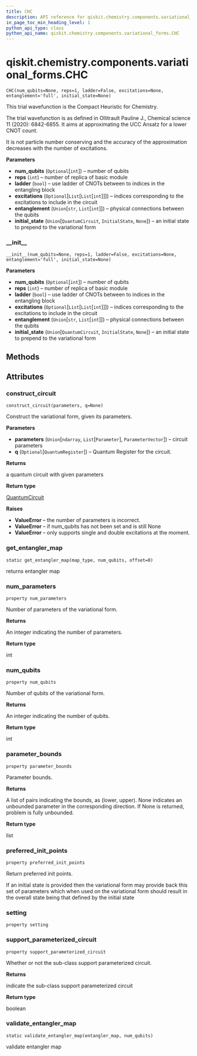 ```yaml
---
title: CHC
description: API reference for qiskit.chemistry.components.variational_forms.CHC
in_page_toc_min_heading_level: 1
python_api_type: class
python_api_name: qiskit.chemistry.components.variational_forms.CHC
---
```


# qiskit.chemistry.components.variational\_forms.CHC

<span id="qiskit.chemistry.components.variational_forms.CHC" />

`CHC(num_qubits=None, reps=1, ladder=False, excitations=None, entanglement='full', initial_state=None)`

This trial wavefunction is the Compact Heuristic for Chemistry.

The trial wavefunction is as defined in Ollitrault Pauline J., Chemical science 11 (2020): 6842-6855. It aims at approximating the UCC Ansatz for a lower CNOT count.

<Admonition title="Note" type="note">
  It is not particle number conserving and the accuracy of the approximation decreases with the number of excitations.
</Admonition>

**Parameters**

*   **num\_qubits** (`Optional`\[`int`]) – number of qubits
*   **reps** (`int`) – number of replica of basic module
*   **ladder** (`bool`) – use ladder of CNOTs between to indices in the entangling block
*   **excitations** (`Optional`\[`List`\[`List`\[`int`]]]) – indices corresponding to the excitations to include in the circuit
*   **entanglement** (`Union`\[`str`, `List`\[`int`]]) – physical connections between the qubits
*   **initial\_state** (`Union`\[`QuantumCircuit`, `InitialState`, `None`]) – an initial state to prepend to the variational form

### \_\_init\_\_

<span id="qiskit.chemistry.components.variational_forms.CHC.__init__" />

`__init__(num_qubits=None, reps=1, ladder=False, excitations=None, entanglement='full', initial_state=None)`

**Parameters**

*   **num\_qubits** (`Optional`\[`int`]) – number of qubits
*   **reps** (`int`) – number of replica of basic module
*   **ladder** (`bool`) – use ladder of CNOTs between to indices in the entangling block
*   **excitations** (`Optional`\[`List`\[`List`\[`int`]]]) – indices corresponding to the excitations to include in the circuit
*   **entanglement** (`Union`\[`str`, `List`\[`int`]]) – physical connections between the qubits
*   **initial\_state** (`Union`\[`QuantumCircuit`, `InitialState`, `None`]) – an initial state to prepend to the variational form

## Methods

## Attributes

### construct\_circuit

<span id="qiskit.chemistry.components.variational_forms.CHC.construct_circuit" />

`construct_circuit(parameters, q=None)`

Construct the variational form, given its parameters.

**Parameters**

*   **parameters** (`Union`\[`ndarray`, `List`\[`Parameter`], `ParameterVector`]) – circuit parameters
*   **q** (`Optional`\[`QuantumRegister`]) – Quantum Register for the circuit.

**Returns**

a quantum circuit with given parameters

**Return type**

[QuantumCircuit](qiskit.circuit.QuantumCircuit "qiskit.circuit.QuantumCircuit")

**Raises**

*   **ValueError** – the number of parameters is incorrect.
*   **ValueError** – if num\_qubits has not been set and is still None
*   **ValueError** – only supports single and double excitations at the moment.

### get\_entangler\_map

<span id="qiskit.chemistry.components.variational_forms.CHC.get_entangler_map" />

`static get_entangler_map(map_type, num_qubits, offset=0)`

returns entangler map

### num\_parameters

<span id="qiskit.chemistry.components.variational_forms.CHC.num_parameters" />

`property num_parameters`

Number of parameters of the variational form.

**Returns**

An integer indicating the number of parameters.

**Return type**

int

### num\_qubits

<span id="qiskit.chemistry.components.variational_forms.CHC.num_qubits" />

`property num_qubits`

Number of qubits of the variational form.

**Returns**

An integer indicating the number of qubits.

**Return type**

int

### parameter\_bounds

<span id="qiskit.chemistry.components.variational_forms.CHC.parameter_bounds" />

`property parameter_bounds`

Parameter bounds.

**Returns**

A list of pairs indicating the bounds, as (lower, upper). None indicates an unbounded parameter in the corresponding direction. If None is returned, problem is fully unbounded.

**Return type**

list

### preferred\_init\_points

<span id="qiskit.chemistry.components.variational_forms.CHC.preferred_init_points" />

`property preferred_init_points`

Return preferred init points.

If an initial state is provided then the variational form may provide back this set of parameters which when used on the variational form should result in the overall state being that defined by the initial state

### setting

<span id="qiskit.chemistry.components.variational_forms.CHC.setting" />

`property setting`

### support\_parameterized\_circuit

<span id="qiskit.chemistry.components.variational_forms.CHC.support_parameterized_circuit" />

`property support_parameterized_circuit`

Whether or not the sub-class support parameterized circuit.

**Returns**

indicate the sub-class support parameterized circuit

**Return type**

boolean

### validate\_entangler\_map

<span id="qiskit.chemistry.components.variational_forms.CHC.validate_entangler_map" />

`static validate_entangler_map(entangler_map, num_qubits)`

validate entangler map

